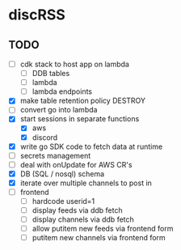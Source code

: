 # discRSS


## TODO

- [ ] cdk stack to host app on lambda
  - [ ] DDB tables
  - [ ] lambda
  - [ ] lambda endpoints
- [x] make table retention policy DESTROY
- [ ] convert go into lambda
- [x] start sessions in separate functions
  - [x] aws
  - [x] discord
- [x] write go SDK code to fetch data at runtime
- [ ] secrets management
- [ ] deal with onUpdate for AWS CR's
- [x] DB (SQL / nosql) schema
- [x] iterate over multiple channels to post in
- [ ] frontend
  - [ ] hardcode userid=1
  - [ ] display feeds via ddb fetch
  - [ ] display channels via ddb fetch
  - [ ] allow putitem new feeds via frontend form 
  - [ ] putitem new channels via frontend form